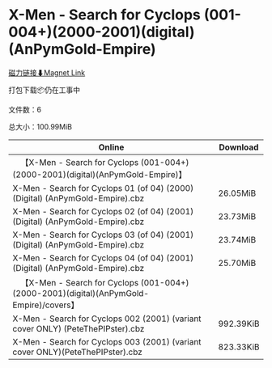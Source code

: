 # X-Men - Search for Cyclops (001-004+)(2000-2001)(digital)(AnPymGold-Empire)

[磁力链接⬇Magnet Link](magnet:?xt=urn:btih:e867b4cadda6a5c33821a752585e5c9a2d4fd5f5&dn=X-Men%20-%20Search%20for%20Cyclops%20%28001-004%2B%29%282000-2001%29%28digital%29%28AnPymGold-Empire%29)

打包下载📦仍在工事中

文件数：6

总大小：100.99MiB

Online | Download
--- | ---
&emsp;【X-Men - Search for Cyclops (001-004+)(2000-2001)(digital)(AnPymGold-Empire)】 | 
X-Men - Search for Cyclops 01 (of 04) (2000) (Digital) (AnPymGold-Empire).cbz | 26.05MiB
X-Men - Search for Cyclops 02 (of 04) (2001) (Digital) (AnPymGold-Empire).cbz | 23.73MiB
X-Men - Search for Cyclops 03 (of 04) (2001) (Digital) (AnPymGold-Empire).cbz | 23.74MiB
X-Men - Search for Cyclops 04 (of 04) (2001) (Digital) (AnPymGold-Empire).cbz | 25.70MiB
&emsp;【X-Men - Search for Cyclops (001-004+)(2000-2001)(digital)(AnPymGold-Empire)/covers】 | 
X-Men - Search for Cyclops 002 (2001) (variant cover ONLY) (PeteThePIPster).cbz | 992.39KiB
X-Men - Search for Cyclops 003 (2001) (variant cover ONLY)(PeteThePIPster).cbz | 823.33KiB